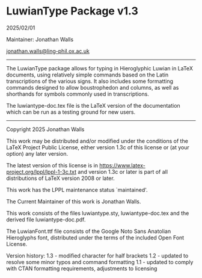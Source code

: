 LuwianType Package v1.3
==================
2025/02/01

Maintainer: Jonathan Walls

jonathan.walls@ling-phil.ox.ac.uk

___________________________

The LuwianType package allows for typing in Hieroglyphic Luwian in LaTeX documents, using relatively simple commands based on the Latin transcriptions of the various signs. It also includes some formatting commands designed to allow boustrophedon and columns, as well as shorthands for symbols commonly used in transcriptions.

The luwiantype-doc.tex file is the LaTeX version of the documentation which can be run as a testing ground for new users.

__________________________


Copyright 2025 Jonathan Walls

This work may be distributed and/or modified under the
conditions of the LaTeX Project Public License, either version 1.3c
of this license or (at your option) any later version.

The latest version of this license is in
  https://www.latex-project.org/lppl/lppl-1-3c.txt
and version 1.3c or later is part of all distributions of LaTeX
version 2008 or later.

This work has the LPPL maintenance status `maintained'.
   
The Current Maintainer of this work is Jonathan Walls.

This work consists of the files luwiantype.sty, luwiantype-doc.tex and the derived file luwiantype-doc.pdf.

The LuwianFont.ttf file consists of the Google Noto Sans Anatolian Hieroglyphs font, distributed under the terms of the included Open Font License.


Version history:
1.3 - modified character for half brackets
1.2 - updated to resolve some minor typos and command formatting
1.1 - updated to comply with CTAN formatting requirements, adjustments to licensing

